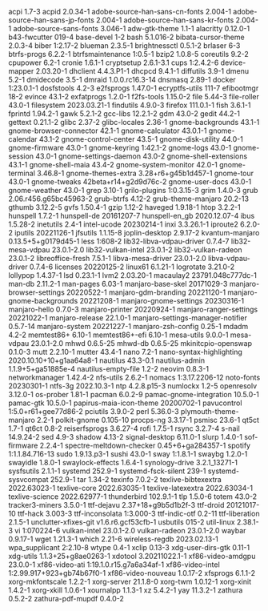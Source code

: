acpi 1.7-3
acpid 2.0.34-1
adobe-source-han-sans-cn-fonts 2.004-1
adobe-source-han-sans-jp-fonts 2.004-1
adobe-source-han-sans-kr-fonts 2.004-1
adobe-source-sans-fonts 3.046-1
adw-gtk-theme 1.1-1
alacritty 0.12.0-1
b43-fwcutter 019-4
base-devel 1-2
bash 5.1.016-2
bibata-cursor-theme 2.0.3-4
biber 1:2.17-2
blueman 2.3.5-1
brightnessctl 0.5.1-2
brlaser 6-3
btrfs-progs 6.2.2-1
btrfsmaintenance 1:0.5-1
bzip2 1.0.8-5
coreutils 9.2-2
cpupower 6.2-1
cronie 1.6.1-1
cryptsetup 2.6.1-3.1
cups 1:2.4.2-6
device-mapper 2.03.20-1
dhclient 4.4.3.P1-1
dhcpcd 9.4.1-1
diffutils 3.9-1
dmenu 5.2-1
dmidecode 3.5-1
dmraid 1.0.0.rc16.3-14
dnsmasq 2.89-1
docker 1:23.0.1-1
dosfstools 4.2-3
e2fsprogs 1.47.0-1
ecryptfs-utils 111-7
efibootmgr 18-2
evince 43.1-2
exfatprogs 1.2.0-1
f2fs-tools 1.15.0-2
file 5.44-3
file-roller 43.0-1
filesystem 2023.03.21-1
findutils 4.9.0-3
firefox 111.0.1-1
fish 3.6.1-1
fprintd 1.94.2-1
gawk 5.2.1-2
gcc-libs 12.2.1-2
gdm 43.0-2
gedit 44.2-1
gettext 0.21.1-2
glibc 2.37-2
glibc-locales 2.36-1
gnome-backgrounds 43.1-1
gnome-browser-connector 42.1-1
gnome-calculator 43.0.1-1
gnome-calendar 43.1-2
gnome-control-center 43.5-1
gnome-disk-utility 44.0-1
gnome-firmware 43.0-1
gnome-keyring 1:42.1-2
gnome-logs 43.0-1
gnome-session 43.0-1
gnome-settings-daemon 43.0-2
gnome-shell-extensions 43.1-1
gnome-shell-maia 43.4-2
gnome-system-monitor 42.0-1
gnome-terminal 3.46.8-1
gnome-themes-extra 3.28+r6+g45b1d457-1
gnome-tour 43.0-1
gnome-tweaks 42beta+r14+g2d9d76c-2
gnome-user-docs 43.0-1
gnome-weather 43.0-1
grep 3.10-1
grilo-plugins 1:0.3.15-3
grim 1.4.0-3
grub 2.06.r456.g65bc45963-2
grub-btrfs 4.12-2
grub-theme-manjaro 20.2-13
gthumb 3.12.2-5
gvfs 1.50.4-1
gzip 1.12-2
haveged 1.9.18-1
htop 3.2.2-1
hunspell 1.7.2-1
hunspell-de 20161207-7
hunspell-en_gb 2020.12.07-4
ibus 1.5.28-2
inetutils 2.4-1
intel-ucode 20230214-1
inxi 3.3.26.1-1
iproute2 6.2.0-2
iputils 20221126-1
jfsutils 1.1.15-8
joplin-desktop 2.9.17-2
kvantum-manjaro 0.13.5+5+g0179d45-1
less 1:608-2
lib32-libva-vdpau-driver 0.7.4-7
lib32-mesa-vdpau 23.0.1-2.0
lib32-vulkan-intel 23.0.1-2
lib32-vulkan-radeon 23.0.1-2
libreoffice-fresh 7.5.1-1
libva-mesa-driver 23.0.1-2.0
libva-vdpau-driver 0.7.4-6
licenses 20220125-2
linux61 6.1.21-1
logrotate 3.21.0-2
lollypop 1.4.37-1
lsd 0.23.1-1
lvm2 2.03.20-1
macaulay2 23791.048c777dc-1
man-db 2.11.2-1
man-pages 6.03-1
manjaro-base-skel 20171029-3
manjaro-browser-settings 20220522-1
manjaro-gdm-branding 20221120-1
manjaro-gnome-backgrounds 20221208-1
manjaro-gnome-settings 20230316-1
manjaro-hello 0.7.0-3
manjaro-printer 20220924-1
manjaro-ranger-settings 20221022-1
manjaro-release 22.1.0-1
manjaro-settings-manager-notifier 0.5.7-14
manjaro-system 20221227-1
manjaro-zsh-config 0.25-1
mdadm 4.2-2
memtest86+ 6.10-1
memtest86+-efi 6.10-1
mesa-utils 9.0.0-1
mesa-vdpau 23.0.1-2.0
mhwd 0.6.5-25
mhwd-db 0.6.5-25
mkinitcpio-openswap 0.1.0-3
mutt 2.2.10-1
mutter 43.4-1
nano 7.2-1
nano-syntax-highlighting 2020.10.10+10+g1aa64a8-1
nautilus 43.3-0.1
nautilus-admin 1.1.9+5+ga51885e-4
nautilus-empty-file 1.2-2
neovim 0.8.3-1
networkmanager 1.42.4-2
nfs-utils 2.6.2-1
nomacs 1:3.17.2206-12
noto-fonts 20230301-1
ntfs-3g 2022.10.3-1
ntp 4.2.8.p15-3
numlockx 1.2-5
openresolv 3.12.0-1
os-prober 1.81-1
pacman 6.0.2-9
pamac-gnome-integration 10.5.0-1
pamac-gtk 10.5.0-1
papirus-maia-icon-theme 20200702-1
pavucontrol 1:5.0+r61+gee77d86-2
pciutils 3.9.0-2
perl 5.36.0-3
plymouth-theme-manjaro 2.2-1
polkit-gnome 0.105-10
procps-ng 3.3.17-1
psmisc 23.6-1
qt5ct 1.7-1
qt6ct 0.8-2
reiserfsprogs 3.6.27-4
rofi 1.7.5-1
rsync 3.2.7-4
s-nail 14.9.24-2
sed 4.9-3
shadow 4.13-2
signal-desktop 6.11.0-1
slurp 1.4.0-1
sof-firmware 2.2.4-1
spectre-meltdown-checker 0.45+6+ga284357-1
spotify 1:1.1.84.716-13
sudo 1.9.13.p3-1
sushi 43.0-1
sway 1:1.8.1-1
swaybg 1.2.0-1
swayidle 1.8.0-1
swaylock-effects 1.6.4-1
synology-drive 3.2.1_13271-1
sysfsutils 2.1.1-1
systemd 252.9-1
systemd-fsck-silent 239-1
systemd-sysvcompat 252.9-1
tar 1.34-2
texinfo 7.0.2-2
texlive-bibtexextra 2022.63023-1
texlive-core 2022.63035-1
texlive-latexextra 2022.63034-1
texlive-science 2022.62977-1
thunderbird 102.9.1-1
tlp 1.5.0-6
totem 43.0-2
tracker3-miners 3.5.0-1
ttf-dejavu 2.37+18+g9b5d1b2f-3
ttf-droid 20121017-10
ttf-hack 3.003-3
ttf-inconsolata 1:3.000-3
ttf-indic-otf 0.2-11
ttf-liberation 2.1.5-1
unclutter-xfixes-git v1.6.r6.gcf53cfb-1
usbutils 015-2
util-linux 2.38.1-3
vi 1:070224-6
vulkan-intel 23.0.1-2.0
vulkan-radeon 23.0.1-2.0
waybar 0.9.17-1
wget 1.21.3-1
which 2.21-6
wireless-regdb 2023.02.13-1
wpa_supplicant 2:2.10-8
wtype 0.4-1
xclip 0.13-3
xdg-user-dirs-gtk 0.11-1
xdg-utils 1.1.3+25+g8ae0263-1
xdotool 3.20211022.1-1
xf86-video-amdgpu 23.0.0-1
xf86-video-ati 1:19.1.0.r15.g7a6a34af-1
xf86-video-intel 1:2.99.917+923+gb74b67f0-1
xf86-video-nouveau 1.0.17-2
xfsprogs 6.1.1-2
xorg-mkfontscale 1.2.2-1
xorg-server 21.1.8-0
xorg-twm 1.0.12-1
xorg-xinit 1.4.2-1
xorg-xkill 1.0.6-1
xournalpp 1.1.3-1
xz 5.4.2-1
yay 11.3.2-1
zathura 0.5.2-2
zathura-pdf-mupdf 0.4.0-2

